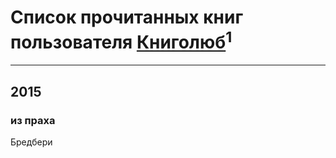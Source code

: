 # Список прочитанных книг пользователя [Книголюб](http://vk.com/id11928625)<sup>1</sup>
---

## 2015

### из праха
Бредбери




